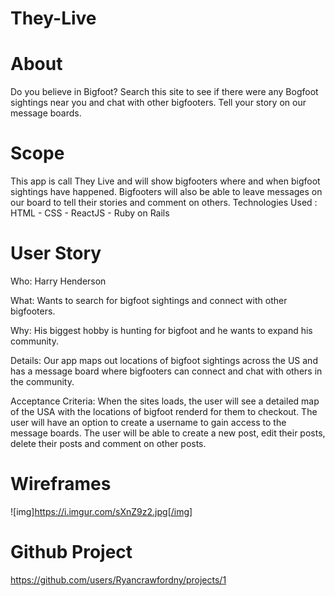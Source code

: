 # They-Live
# About 
  Do you believe in Bigfoot? Search this site to see if there were any Bogfoot sightings near you and chat with other bigfooters.  Tell your story on our message boards.
  
# Scope
  This app is call They Live and will show bigfooters where and when bigfoot sightings have happened. Bigfooters will also be able to leave messages on our board to tell their stories and comment on others.
Technologies Used : 
  HTML - CSS - ReactJS - Ruby on Rails
  
# User Story
Who:
  Harry Henderson

What:
  Wants to search for bigfoot sightings and connect with other bigfooters.

Why:
 His biggest hobby is hunting for bigfoot and he wants to expand his community.

Details:
  Our app maps out locations of bigfoot sightings across the US and has a message board where bigfooters can connect and chat with others in the community.

Acceptance Criteria:
  When the sites loads, the user will see a detailed map of the USA with the locations of bigfoot renderd for them to checkout.
  The user will have an option to create a username to gain access to the message boards.
  The user will be able to create a new post, edit their posts, delete their posts and comment on other posts.
  
# Wireframes 

![img]https://i.imgur.com/sXnZ9z2.jpg[/img]



# Github Project

https://github.com/users/Ryancrawfordny/projects/1



